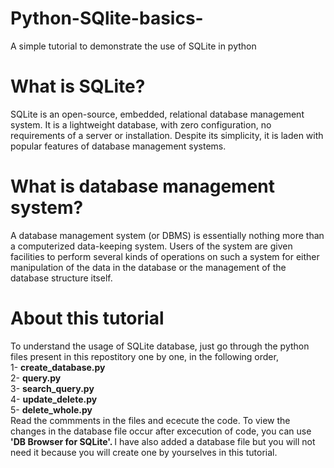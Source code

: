 # Python-SQlite-basics-
A simple tutorial to demonstrate the use of SQLite in python

<h1>What is SQLite?</h1>
<p>SQLite is an open-source, embedded, relational database management system. It is a lightweight database, with zero configuration, no requirements of a server or installation. Despite its simplicity, it is laden with popular features of database management systems.</p>

<h1>What is database management system?</h1>
<p>A database management system (or DBMS) is essentially nothing more than a computerized data-keeping system. Users of the system are given facilities to perform several kinds of operations on such a system for either manipulation of the data in the database or the management of the database structure itself.</p>

<h1>About this tutorial</h1>
<p>To understand the usage of SQLite database, just go through the python files present in this repostitory one by one, in the following order,<br>
 1- <b>create_database.py</b> <br>
 2- <b>query.py</b> <br>
 3- <b>search_query.py </b> <br>
 4- <b>update_delete.py </b> <br>
 5- <b>delete_whole.py </b> <br> 
 Read the commments in the files and ececute the code. To view the changes in the database file occur after excecution of code, you can use <b>'DB Browser for SQLite'. </b>I have also added a database file but you will not need it because you will create one by yourselves in this tutorial.</p>
